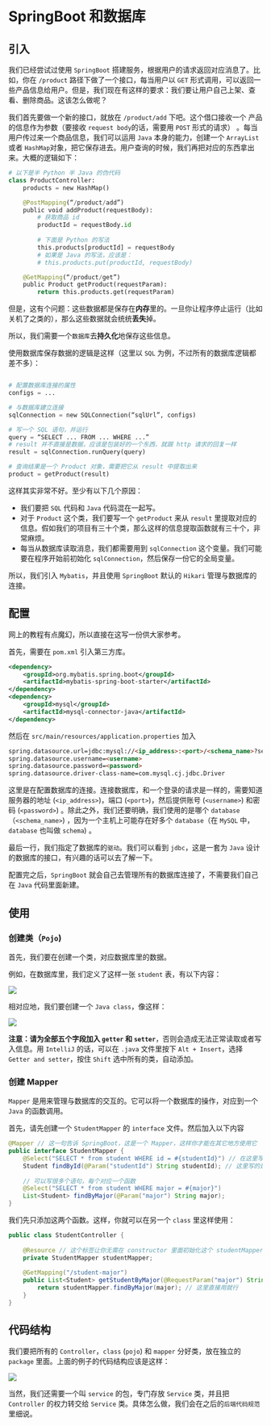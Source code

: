 # SpringBoot 和数据库

## 引入

我们已经尝试过使用 `SpringBoot` 搭建服务，根据用户的请求返回对应消息了。比如，你在 `/product` 路径下做了一个接口，每当用户以 `GET` 形式调用，可以返回一些产品信息给用户。但是，我们现在有这样的要求：我们要让用户自己上架、查看、删除商品。这该怎么做呢？

我们首先要做一个新的接口，就放在 `/product/add` 下吧。这个借口接收一个 产品的信息作为参数（要接收 `request body`的话，需要用 `POST` 形式的请求） 。每当用户传过来一个商品信息，我们可以运用 `Java` 本身的能力，创建一个 `ArrayList` 或者 `HashMap`对象，把它保存进去。用户查询的时候，我们再把对应的东西拿出来。大概的逻辑如下：
```python
# 以下是半 Python 半 Java 的伪代码
class ProductController:
	products = new HashMap()

	@PostMapping(“/product/add”)
	public void addProduct(requestBody):
		# 获取商品 id
		productId = requestBody.id
        
		# 下面是 Python 的写法
		this.products[productId] = requestBody
		# 如果是 Java 的写法，应该是：
		# this.products.put(productId, requestBody)

	@GetMapping(“/product/get”)
	public Product getProduct(requestParam):
		return this.products.get(requestParam)
```

但是，这有个问题：这些数据都是保存在**内存**里的。一旦你让程序停止运行（比如关机了之类的），那么这些数据就会统统**丢失**掉。

所以，我们需要一个`数据库`去**持久化**地保存这些信息。

使用数据库保存数据的逻辑是这样（这里以 `SQL` 为例，不过所有的数据库逻辑都差不多）：
```python

# 配置数据库连接的属性
configs = ...

# 与数据库建立连接
sqlConnection = new SQLConnection(“sqlUrl”, configs)

# 写一个 SQL 语句，并运行
query = “SELECT ... FROM ... WHERE ...”
# result 并不直接是数据，应该是包装好的一个东西，就跟 http 请求的回复一样
result = sqlConnection.runQuery(query)

# 查询结果是一个 Product 对象，需要把它从 result 中提取出来
product = getProduct(result)
```

这样其实非常不好。至少有以下几个原因：

- 我们要把 `SQL` 代码和 `Java` 代码混在一起写。
- 对于 `Product` 这个类，我们要写一个 `getProduct` 来从 `result` 里提取对应的信息。假如我们的项目有三十个类，那么这样的信息提取函数就有三十个，非常麻烦。
- 每当从数据库读取消息，我们都需要用到 `sqlConnection` 这个变量。我们可能要在程序开始前初始化 `sqlConnection`，然后保存一份它的全局变量。

所以，我们引入 `Mybatis`，并且使用 `SpringBoot` 默认的 `Hikari` 管理与数据库的连接。

 

## 配置

网上的教程有点魔幻，所以直接在这写一份供大家参考。

首先，需要在 `pom.xml` 引入第三方库。

```XML
<dependency>
    <groupId>org.mybatis.spring.boot</groupId>
    <artifactId>mybatis-spring-boot-starter</artifactId>
</dependency>
<dependency>
    <groupId>mysql</groupId>
    <artifactId>mysql-connector-java</artifactId>
</dependency>
```

然后在 `src/main/resources/application.properties` 加入

```html
spring.datasource.url=jdbc:mysql://<ip_address>:<port>/<schema_name>?serverTimezone=UTC&useUnicode=true&characterEncoding=utf-8&useSSL=true
spring.datasource.username=<username>
spring.datasource.password=<password>
spring.datasource.driver-class-name=com.mysql.cj.jdbc.Driver
```

这里是在配置数据库的连接。连接数据库，和一个登录的请求是一样的，需要知道服务器的地址 (`<ip_address>`)，端口 (`<port>`)，然后提供账号 (`<username>`) 和密码 (`<password>`) 。除此之外，我们还要明确，我们使用的是哪个 `database` （`<schema_name>`) ，因为一个主机上可能存在好多个 `database`（在 `MySQL` 中，`database` 也叫做 `schema`) 。

最后一行，我们指定了数据库的`驱动`。我们可以看到 `jdbc`，这是一套为 `Java` 设计的数据库的接口，有兴趣的话可以去了解一下。

配置完之后，`SpringBoot` 就会自己去管理所有的数据库连接了，不需要我们自己在 `Java` 代码里面新建。



## 使用

### 创建类（`Pojo`)

首先，我们要在创建一个类，对应数据库里的数据。

例如，在数据库里，我们定义了这样一张 `student` 表，有以下内容：

![](../images/mybatis-1.jpg)

相对应地，我们要创建一个 `Java class`，像这样：

![](../images/mybatis-2.jpg)

**注意：请为全部五个字段加入 `getter` 和 `setter`**，否则会造成无法正常读取或者写入信息。用 `IntelliJ` 的话，可以在 `.java` 文件里按下 `Alt + Insert`，选择 `Getter and setter`，按住 `Shift` 选中所有的类，自动添加。



### 创建 Mapper

`Mapper` 是用来管理与数据库的交互的。它可以将一个数据库的操作，对应到一个 `Java` 的函数调用。

首先，请先创建一个 `StudentMapper` 的 `interface` 文件。然后加入以下内容

```java
@Mapper // 这一句告诉 SpringBoot，这是一个 Mapper，这样你才能在其它地方使用它
public interface StudentMapper {
    @Select("SELECT * from student WHERE id = #{studentId}") // 在这里写 SQL 语句。注意其中的变量的写法
    Student findById(@Param("studentId") String studentId); // 这里写的是 Java 的函数名以及参数。注意 @Param 里面定义的就是 SQL 语句里 #{} 里面的变量
 
    // 可以写很多个语句，每个对应一个函数
    @Select("SELECT * from student WHERE major = #{major}")
    List<Student> findByMajor(@Param("major") String major);
}
```

我们先只添加这两个函数。这样，你就可以在另一个 `class` 里这样使用：

```java
public class StudentController {
    
    @Resource // 这个标签让你无需在 constructor 里面初始化这个 studentMapper
    private StudentMapper studentMapper; 
    
	@GetMapping("/student-major")
    public List<Student> getStudentByMajor(@RequestParam("major") String major) {
        return studentMapper.findByMajor(major); // 这里直接用就行
    }
}
```
## 代码结构

我们要把所有的 `Controller`，`class` (`pojo`) 和 `mapper` 分好类，放在独立的 `package` 里面。上面的例子的代码结构应该是这样：

![](../images/mybatis-3.jpg) 

当然，我们还需要一个叫 `service` 的包，专门存放 `Service` 类，并且把 `Controller` 的权力转交给 `Service` 类。具体怎么做，我们会在之后的`后端代码规范`里细说。
